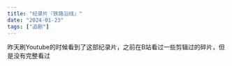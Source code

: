```yaml
---
title: "纪录片『铁路沿线』"
date: "2024-01-23"
tags: ["追剧"]
---
```


昨天刷Youtube的时候看到了这部纪录片，之前在B站看过一些剪辑过的碎片，但是没有完整看过
